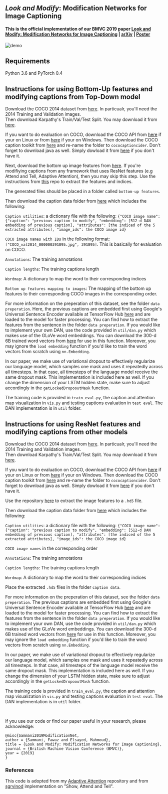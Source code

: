 ## *Look and Modify*: Modification Networks for Image Captioning 
#### This is the official implementation of our BMVC 2019 paper [Look and Modify: Modification Networks for Image Captioning](https://bmvc2019.org/wp-content/uploads/papers/0597-paper.pdf) | [arXiv](https://arxiv.org/abs/1909.03169) | [Poster](https://drive.google.com/open?id=1ukH0VrWZNBBLeqwm_koy0lbT3fDWnOjM)

![demo](https://user-images.githubusercontent.com/30661597/61649073-4cf21d00-ace3-11e9-8b71-0648a879c60c.png)

## Requirements
Python 3.6 and PyTorch 0.4

## Instructions for using Bottom-Up features and modifying captions from Top-Down model
Download the COCO 2014 dataset from [here](http://cocodataset.org/#download). In particualr, you'll need the 2014 Training and Validation images. <br/>
Then download Karpathy's Train/Val/Test Split. You may download it from [here](http://cs.stanford.edu/people/karpathy/deepimagesent/caption_datasets.zip).<br/>

If you want to do evaluation on COCO, download the COCO API from [here](https://github.com/cocodataset/cocoapi) if your on Linux or from [here](https://github.com/philferriere/cocoapi) if your on Windows. Then download the COCO caption toolkit from [here](https://github.com/tylin/coco-caption) and re-name the folder to `cococaptioncider`. Don't forget to download java as well. Simply dowload it from [here](https://www.java.com/en/download/) if you don't have it.

Next, download the bottom up image features from [here](https://imagecaption.blob.core.windows.net/imagecaption/trainval_36.zip ). If you're modifiying captions from any framework that uses ResNet features (e.g Attend and Tell, Adaptive Attention), then you may skip this step. 
Use the instructions from [this](https://github.com/hengyuan-hu/bottom-up-attention-vqa) repo to extract the features and indices. 


The generated files should be placed in a folder called `bottom-up features`. 

Then download the caption data folder from [here](https://drive.google.com/open?id=1vuE0Tj1a1wH-Yh2G_i6Mh1lHiIMM9b7V) which includes the following: 

`Caption utilities`: a dictionary file with the following: `{"COCO image name": {"caption": "previous caption to modify", "embedding": [512-d DAN embedding of previous caption], "attributes": [the indiced of the 5 extracted attributes], "image_ids": the COCO image id}`

`COCO image names with IDs` in the following format: `["COCO_val2014_000000391895.jpg", 391895]`. This is basically for evaluation on COCO.

`Annotations`: The training annotations

`Caption lengths`: The training captions length

`Wordmap`: A dictionary to map the word to their corresponding indices

`Bottom up features mapping to images`: The mapping of the bottom up features to their corresponding COCO images in the corresponding order.


For more information on the preperation of this dataset, see the folder `data preperation`. Here, the previous captions are embedded first using Google's Universal Sentence Encoder available at TensorFlow Hub [here](https://tfhub.dev/google/universal-sentence-encoder/2) and are loaded to the model for faster processing. You can find how to extract the features from the sentence in the folder `data preperation`. If you would like to implement your own DAN, use the code provided in `util/dan.py` which makes use of the GLoVe word embeddings. You can download the 300-d 6B trained word vectors from [here](https://nlp.stanford.edu/projects/glove/) for use in this function. Moreover, you may ignore the `load embedding` function if you'd like to train the word vectors from scratch using `nn.Embedding`.

In our paper, we make use of variational dropout to effectively regularize our language model, which samples one mask and uses it repeatedly across all timesteps. In that case, all timesteps of the language model receive the same dropout mask. This implementation is included here as well. If you change the dimension of your LSTM hidden state, make sure to adjust accordingly in the `getLockedDropooutMask` function. 

The training code is provided in `train_eval.py`, the caption and attention map visualization in `vis.py` and testing captions evaluation in `test eval`. The DAN implementation is in `util` folder. 

## Instructions for using ResNet features and modifying captions from other models

Download the COCO 2014 dataset from [here](http://cocodataset.org/#download). In particualr, you'll need the 2014 Training and Validation images. <br/>
Then download Karpathy's Train/Val/Test Split. You may download it from [here](http://cs.stanford.edu/people/karpathy/deepimagesent/caption_datasets.zip).<br/>

If you want to do evaluation on COCO, download the COCO API from [here](https://github.com/cocodataset/cocoapi) if your on Linux or from [here](https://github.com/philferriere/cocoapi) if your on Windows. Then download the COCO caption toolkit from [here](https://github.com/tylin/coco-caption) and re-name the folder to `cococaptioncider`. Don't forget to download java as well. Simply dowload it from [here](https://www.java.com/en/download/) if you don't have it.

Use the repository [here](https://github.com/sgrvinod/a-PyTorch-Tutorial-to-Image-Captioning) to extract the image features to a `.hd5` file.

Then download the caption data folder from [here](https://drive.google.com/open?id=1QOU8wp_Mr-wT5_fcH3vaAPIw8qO7BPRp) which includes the following: 

`Caption utilities`: a dictionary file with the following: `{"COCO image name": {"caption": "previous caption to modify", "embedding": [512-d DAN embedding of previous caption], "attributes": [the indiced of the 5 extracted attributes], "image_ids": the COCO image id}`

`COCO image names` in the corresponding order 

`Annotations`: The training annotations

`Caption lengths`: The training captions length

`Wordmap`: A dictionary to map the word to their corresponding indices

Place the extracted `.hd5` files in the folder `caption data`.

For more information on the preperation of this dataset, see the folder `data preperation`. The previous captions are embedded first using Google's Universal Sentence Encoder available at TensorFlow Hub [here](https://tfhub.dev/google/universal-sentence-encoder/2) and are loaded to the model for faster processing. You can find how to extract the features from the sentence in the folder `data preperation`. If you would like to implement your own DAN, use the code provided in `util/dan.py` which makes use of the GLoVe word embeddings. You can download the 300-d 6B trained word vectors from [here](https://nlp.stanford.edu/projects/glove/) for use in this function. Moreover, you may ignore the `load embedding` function if you'd like to train the word vectors from scratch using `nn.Embedding`.

In our paper, we make use of variational dropout to effectively regularize our language model, which samples one mask and uses it repeatedly across all timesteps. In that case, all timesteps of the language model receive the same dropout mask. This implementation is included here as well. If you change the dimension of your LSTM hidden state, make sure to adjust accordingly in the `getLockedDropooutMask` function. 

The training code is provided in `train_eval.py`, the caption and attention map visualization in `vis.py` and testing captions evaluation in `test eval`. The DAN implementation is in `util` folder. 

</br>

If you use our code or find our paper useful in your research, please acknowledge:

```
@misc{Sammani2019ModificationNet,
author = {Sammani, Fawaz and Elsayed, Mahmoud},
title = {Look and Modify: Modification Networks for Image Captioning},
journal = {British Machine Vision Conference (BMVC)},
year = {2019}
}
```

### References
This code is adopted from my [Adaptive Attention](https://github.com/fawazsammani/knowing-when-to-look-adaptive-attention) repository and from [sgrvinod](https://github.com/sgrvinod/a-PyTorch-Tutorial-to-Image-Captioning) implementation on "Show, Attend and Tell". 



